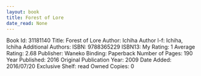 ```yaml
---
layout: book
title: Forest of Lore
date_read: None
---
```


Book Id: 31181140
Title: Forest of Lore
Author: Ichiha
Author l-f: Ichiha, Ichiha
Additional Authors: 
ISBN: 9788365229
ISBN13: 
My Rating: 1
Average Rating: 2.68
Publisher: Waneko
Binding: Paperback
Number of Pages: 190
Year Published: 2016
Original Publication Year: 2009
Date Added: 2016/07/20
Exclusive Shelf: read
Owned Copies: 0

